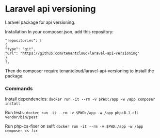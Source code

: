 # Laravel api versioning

Laravel package for api versioning.

Installation
In your composer.json, add this repository:

```
"repositories": [
{
"type": "git",
"url": "https://github.com/tenantcloud/laravel-api-versioning"
}
],
```
Then do composer require tenantcloud/laravel-api-versioning to install the package.

### Commands

Install dependencies: 
`docker run -it --rm -v $PWD:/app -w /app composer install`

Run tests:
`docker run -it --rm -v $PWD:/app -w /app php:8.1-cli vendor/bin/pest`

Run php-cs-fixer on self: 
`docker run -it --rm -v $PWD:/app -w /app composer cs-fix`
